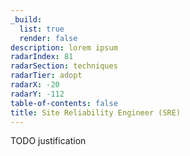 ```yaml
---
_build:
  list: true
  render: false
description: lorem ipsum
radarIndex: 81
radarSection: techniques
radarTier: adopt
radarX: -20
radarY: -112
table-of-contents: false
title: Site Reliability Engineer (SRE)
---
```


TODO justification
